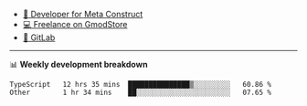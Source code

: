 - [🎈 Developer for Meta Construct](https://metastruct.net)
- [💻 Freelance on GmodStore](https://www.gmodstore.com/users/Tenrys)
- [🦊 GitLab](https://gitlab.com/Tenrys)

---

📊 **Weekly development breakdown**
<!--START_SECTION:waka-->

```text
TypeScript   12 hrs 35 mins  ███████████████▒░░░░░░░░░   60.86 %
Other        1 hr 34 mins    ██░░░░░░░░░░░░░░░░░░░░░░░   07.65 %
```

<!--END_SECTION:waka-->
